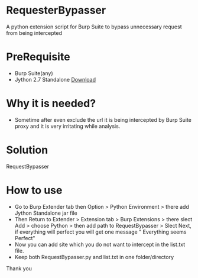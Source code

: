 RequesterBypasser
================================================================================================

A python extension script for Burp Suite to bypass unnecessary request from being intercepted

# PreRequisite

* Burp Suite(any)
* Jython 2.7 Standalone [Download](http://search.maven.org/remotecontent?filepath=org/python/jython-standalone/2.7.0/jython-standalone-2.7.0.jar)

# Why it is needed?

* Sometime after even exclude the url it is being intercepted by Burp Suite proxy and it is very irritating while analysis.

# Solution

RequestBypasser

# How to use 

* Go to Burp Extender tab then Option > Python Environment > there add Jython Standalone jar file
* Then Return to Extender > Extension tab > Burp Extensions > there slect Add > choose Python > then add path to RequestBypasser > Slect Next, if everything will perfect you will get one message " Everything seems Perfect"
* Now you can add site which you do not want to intercept in the list.txt file.
* Keep  both RequestBypasser.py and list.txt in one folder/directory



Thank you


